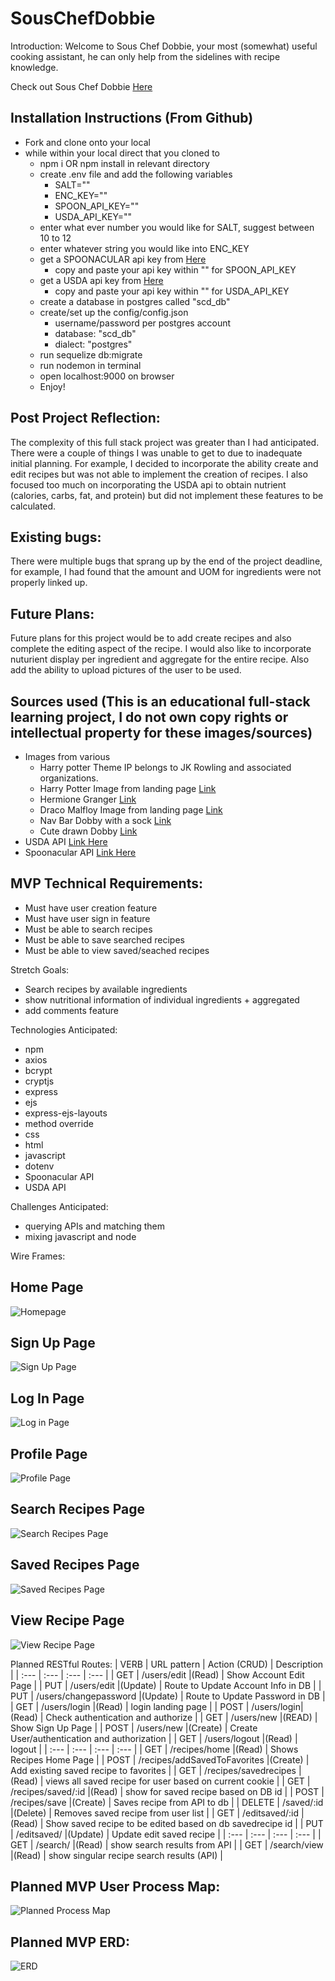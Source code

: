 # SousChefDobbie

Introduction:
Welcome to Sous Chef Dobbie, your most (somewhat) useful cooking assistant, he can only help from the sidelines with recipe knowledge. 

Check out Sous Chef Dobbie [Here](https://souschefdobbie.herokuapp.com/)

## Installation Instructions (From Github)
- Fork and clone onto your local
- while within your local direct that you cloned to
    - npm i OR npm install in relevant directory
    - create .env file and add the following variables
        - SALT=""
        - ENC_KEY=""
        - SPOON_API_KEY=""
        - USDA_API_KEY=""
    - enter what ever number you would like for SALT, suggest between 10 to 12
    - enter whatever string you would like into ENC_KEY
    - get a SPOONACULAR api key from [Here](https://spoonacular.com/food-api)
        - copy and paste your api key within "" for SPOON_API_KEY
    - get a USDA api key from [Here](https://www.ers.usda.gov/developer/data-apis/)
        - copy and paste your api key within "" for USDA_API_KEY
    - create a database in postgres called "scd_db"
    - create/set up the config/config.json
        - username/password per postgres account
        - database: "scd_db"
        - dialect: "postgres"
    - run sequelize db:migrate
    - run nodemon in terminal
    - open localhost:9000 on browser
    - Enjoy!

## Post Project Reflection:
The complexity of this full stack project was greater than I had anticipated. There were a couple of things I was unable to get to due to inadequate initial planning. For example, I decided to incorporate the ability create and edit recipes but was not able to implement the creation of recipes. I also focused too much on incorporating the USDA api to obtain nutrient (calories, carbs, fat, and protein) but did not implement these features to be calculated. 

## Existing bugs:
There were multiple bugs that sprang up by the end of the project deadline, for example, I had found that the amount and UOM for ingredients were not properly linked up.

## Future Plans:
Future plans for this project would be to add create recipes and also complete the editing aspect of the recipe. I would also like to incorporate nuturient display per ingredient and aggregate for the entire recipe. Also add the ability to upload pictures of the user to be used. 

## Sources used (This is an educational full-stack learning project, I do not own copy rights or intellectual property for these images/sources)
- Images from various 
    - Harry potter Theme IP belongs to JK Rowling and associated organizations.
    - Harry Potter Image from landing page [Link](https://i2-prod.staffordshire-live.co.uk/incoming/article1931897.ece/ALTERNATES/s1200/0_HARRY-POTTER-AND-THE-HALF-BLOOD-PRINCE.jpg)
    - Hermione Granger [Link](https://i.ytimg.com/vi/SzUaInrqZQA/maxresdefault.jpg)
    - Draco Malfloy Image from landing page [Link](https://cdn.mos.cms.futurecdn.net/er4HXc7zSAUfyCkQbcpauU.jpg)
    - Nav Bar Dobby with a sock [Link](https://www.kindpng.com/picc/m/726-7266773_dobby-harrypotter-hp-hogwarts-dobby-from-harry-potter.png)
    - Cute drawn Dobby [Link](https://rlv.zcache.com/dobby_cartoon_character_art_classic_round_sticker-r29f4846ad87d4bdd989d776e74e6b450_0ugmp_8byvr_704.webp)
- USDA API [Link Here](https://www.ers.usda.gov/developer/data-apis/)
- Spoonacular API [Link Here](https://spoonacular.com/food-api)
 

## MVP Technical Requirements:
- Must have user creation feature
- Must have user sign in feature
- Must be able to search recipes
- Must be able to save searched recipes
- Must be able to view saved/seached recipes

Stretch Goals:
- Search recipes by available ingredients
- show nutritional information of individual ingredients + aggregated
- add comments feature


Technologies Anticipated:
- npm
- axios
- bcrypt
- cryptjs
- express
- ejs
- express-ejs-layouts
- method override
- css
- html
- javascript
- dotenv
- Spoonacular API
- USDA API

Challenges Anticipated:
- querying APIs and matching them
- mixing javascript and node



Wire Frames:
## Home Page
![Homepage](./Planning/Wireframes-HomePage.jpg)

## Sign Up Page
![Sign Up Page](./Planning/Wireframes-Signup.jpg)

## Log In Page
![Log in Page ](./Planning/Wireframes-Login.jpg)

## Profile Page
![Profile Page](./Planning/Wireframes-Profile.jpg)

## Search Recipes Page
![Search Recipes Page](./Planning/Wireframes-searchrecipes.jpg)

## Saved Recipes Page
![Saved Recipes Page](./Planning/Wireframes-savedrecipies.jpg)

## View Recipe Page
![View Recipe Page](./Planning/Wireframes-viewrecipes.jpg)


Planned RESTful Routes:
| VERB | URL pattern | Action \(CRUD\) | Description |
| :--- | :--- | :--- | :--- |
| GET | /users/edit |\(Read\) | Show Account Edit Page |
| PUT | /users/edit |\(Update\) | Route to Update Account Info in DB |
| PUT | /users/changepassword |\(Update\) | Route to Update Password in DB |
| GET | /users/login |\(Read\) | login landing page |
| POST | /users/login|\(Read\) | Check authentication and authorize |
| GET | /users/new |\(READ\) | Show Sign Up Page |
| POST | /users/new |\(Create\) | Create User/authentication and authorization |
| GET | /users/logout |\(Read\) | logout |
| :--- | :--- | :--- | :--- |
| GET | /recipes/home |\(Read\) | Shows Recipes Home Page |
| POST | /recipes/addSavedToFavorites |\(Create\) | Add existing saved recipe to favorites |
| GET | /recipes/savedrecipes |\(Read\) | views all saved recipe for user based on current cookie |
| GET | /recipes/saved/:id |\(Read\) | show for saved recipe based on DB id |
| POST | /recipes/save |\(Create\) | Saves recipe from API to db |
| DELETE | /saved/:id |\(Delete\) | Removes saved recipe from user list |
| GET | /editsaved/:id |\(Read\) | Show saved recipe to be edited based on db savedrecipe id |
| PUT | /editsaved/ |\(Update\) | Update edit saved recipe |
| :--- | :--- | :--- | :--- |
| GET | /search/ |\(Read\) | show search results from API |
| GET | /search/view |\(Read\) | show singular recipe search results (API) |






## Planned MVP User Process Map:
![Planned Process Map](./Planning/planningMVP-UserProcessMap.PNG)

## Planned MVP ERD:
![ERD](./Planning/planningMVP-ERD.PNG)

